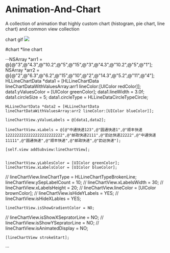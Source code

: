 # Animation-And-Chart
A collection of animation that highly custom chart (histogram, pie chart, line chart) and common view collection


chart gif 
![](https://github.com/zhiyuehl/Animation-And-Chart/raw/master/QQ20170803-165718-HD.gif)  


#chart
*line chart 


···NSArray *arr1 = @[@"3",@"4.3",@"10.2",@"5",@"15",@"3",@"4.3",@"10.2",@"5",@"1"];
    NSArray *arr2 = @[@"2",@"6.3",@"6.2",@"15",@"10",@"2",@"14.3",@"5.2",@"11",@"4"];
    HLLineChartData *data1 = [HLLineChartData lineChartDataWithValuesArray:arr1 lineColor:[UIColor redColor]];
    data1.yValuesColor = [UIColor greenColor];
    data1.lineWidth = 3.0f;
    data1.circleSize = 5;
    data1.circleType = HLLineDataCircleTypeCircle;
    
    HLLineChartData *data2 = [HLLineChartData lineChartDataWithValuesArray:arr2 lineColor:[UIColor blueColor]];
    
    lineChartView.yValueLabels = @[data1,data2];
    
    lineChartView.xLabels = @[@"中通快递123",@"圆通快递1",@"顺丰快递1222222222222222222222222",@"邮政快递2111",@"韵达快递22222",@"中通快递11111",@"圆通快递",@"顺丰快递",@"邮政快递",@"韵达快递"];
    
    [self.view addSubview:lineChartView];
    
    
    lineChartView.yLablesColor = [UIColor greenColor];
    lineChartView.xLabelsColor = [UIColor blueColor];
//    lineChartView.lineChartType = HLLineChartTypeBrokenLine;
    lineChartView.ySepLabelCount = 10;
//    lineChartView.xLabelsWidth = 30;
//    lineChartView.xLabelsHeight = 20;
//    lineChartView.lineColor = [UIColor brownColor];
//    lineChartView.isHideYLabels = YES;
//    lineChartView.isHideXLables = YES;
    
    lineChartView.isShowGradientColor = NO;
//    lineChartView.isShowXSepratorLine = NO;
//    lineChartView.isShowYSepratorLine = NO;
//    lineChartView.isAnimatedDisplay = NO;
    
    
    [lineChartView strokeStart];
···
